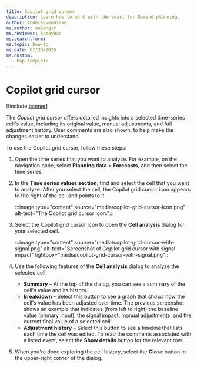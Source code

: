 ```yaml
---
title: Copilot grid cursor
description: Learn how to work with the smart for Demand planning.
author: AndersEvenGirke
ms.author: aevengir
ms.reviewer: kamaybac
ms.search.form:
ms.topic: how-to
ms.date: 07/30/2025
ms.custom: 
  - bap-template
---
```


# Copilot grid cursor

[!include [banner](../includes/banner.md)]

The *Copilot grid cursor* offers detailed insights into a selected time-series cell's value, including its original value, manual adjustments, and full adjustment history. User comments are also shown, to help make the changes easier to understand.

To use the Copilot grid cursor, follow these steps:

1. Open the time series that you want to analyze. For example, on the navigation pane, select **Planning data** \> **Forecasts**, and then select the time series.
1. In the **Time series values section**, find and select the cell that you want to analyze. After you select the cell, the Copilot grid cursor icon appears to the right of the cell and points to it.

    :::image type="content" source="media/copilot-grid-cursor-icon.png" alt-text="The Copilot grid cursor icon.":::

1. Select the Copilot grid cursor icon to open the **Cell analysis** dialog for your selected cell.

    :::image type="content" source="media/copilot-grid-cursor-with-signal.png" alt-text="Screenshot of Copilot grid cursor with signal impact" lightbox="media/copilot-grid-cursor-with-signal.png":::

1. Use the following features of the **Cell analysis** dialog to analyze the selected cell:

    - **Summary** – At the top of the dialog, you can see a summary of the cell's value and its history.
    - **Breakdown** – Select this button to see a graph that shows how the cell's value has been adjusted over time. The previous screenshot shows an example that indicates (from left to right) the baseline value (primary input), the signal impact, manual adjustments, and the current final value of a selected cell.
    - **Adjustment history** – Select this button to see a timeline that lists each time the cell was edited. To read the comments associated with a listed event, select the **Show details** button for the relevant row.

1. When you're done exploring the cell history, select the **Close** button in the upper-right corner of the dialog.
